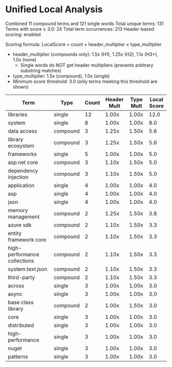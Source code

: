 # Unified Local Analysis

Combined 11 compound terms and 121 single words
Total unique terms: 131
Terms with score ≥ 3.0: 24
Total term occurrences: 213
Header-based scoring: enabled

Scoring formula: LocalScore = count × header_multiplier × type_multiplier
- header_multiplier (compounds only): 1.5x (H1), 1.25x (H2), 1.1x (H3+), 1.0x (none)
  - Single words do NOT get header multipliers (prevents arbitrary substring matches)
- type_multiplier: 1.5x (compound), 1.0x (single)
- Minimum score threshold: 3.0 (only terms meeting this threshold are shown)

| Term | Type | Count | Header Mult | Type Mult | Local Score |
|------|------|-------|-------------|-----------|-------------|
| libraries | single | 12 | 1.00x | 1.00x | 12.0 |
| system | single | 8 | 1.00x | 1.00x | 8.0 |
| data access | compound | 3 | 1.25x | 1.50x | 5.6 |
| library ecosystem | compound | 3 | 1.25x | 1.50x | 5.6 |
| frameworks | single | 5 | 1.00x | 1.00x | 5.0 |
| asp.net core | compound | 3 | 1.10x | 1.50x | 5.0 |
| dependency injection | compound | 3 | 1.10x | 1.50x | 5.0 |
| application | single | 4 | 1.00x | 1.00x | 4.0 |
| asp | single | 4 | 1.00x | 1.00x | 4.0 |
| json | single | 4 | 1.00x | 1.00x | 4.0 |
| memory management | compound | 2 | 1.25x | 1.50x | 3.8 |
| azure sdk | compound | 2 | 1.10x | 1.50x | 3.3 |
| entity framework core | compound | 2 | 1.10x | 1.50x | 3.3 |
| high-performance collections | compound | 2 | 1.10x | 1.50x | 3.3 |
| system.text.json | compound | 2 | 1.10x | 1.50x | 3.3 |
| third-party | compound | 2 | 1.10x | 1.50x | 3.3 |
| across | single | 3 | 1.00x | 1.00x | 3.0 |
| async | single | 3 | 1.00x | 1.00x | 3.0 |
| base class library | compound | 2 | 1.00x | 1.50x | 3.0 |
| core | single | 3 | 1.00x | 1.00x | 3.0 |
| distributed | single | 3 | 1.00x | 1.00x | 3.0 |
| high-performance | single | 3 | 1.00x | 1.00x | 3.0 |
| nuget | single | 3 | 1.00x | 1.00x | 3.0 |
| patterns | single | 3 | 1.00x | 1.00x | 3.0 |
